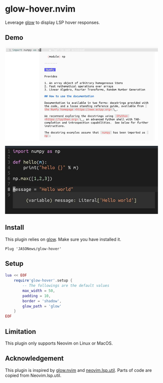 # glow-hover.nvim
Leverage [glow](https://github.com/charmbracelet/glow) to display LSP hover responses.

## Demo
![demo1](./imgs/demo1.jpg)

![demo2](./imgs/demo2.jpg)

## Install
This plugin relies on [glow](https://github.com/charmbracelet/glow). Make sure you have installed it.
```vim
Plug 'JASONews/glow-hover'
```

## Setup
```lua
lua << EOF
    require'glow-hover'.setup {
        -- The followings are the default values
        max_width = 50,
        padding = 10,
        border = 'shadow',
        glow_path = 'glow'
    }
EOF
```

## Limitation
This plugin only supports Neovim on Linux or MacOS.

## Acknowledgement
This plugin is inspired by [glow.nvim](https://github.com/ellisonleao/glow.nvim)
 and [neovim.lsp.util](https://github.com/neovim/neovim/blob/master/runtime/lua/vim/lsp/util.lua).
 Parts of code are copied from Neovim.lsp.util.
